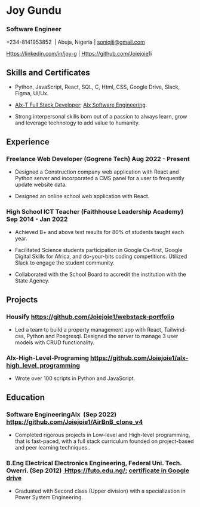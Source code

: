 # Joy Gundu

### Software Engineer

+234-8141953852  | Abuja, Nigeria | <soniqjjj@gmail.com> 

[Https://linkedin.com/in/joy-g](https://linkedin.com/in/joy-g) | [Https://github.com/Joiejoie1](https://github.com/Joiejoie1)i

Skills and Certificates
-----------------------

-   Python, JavaScript, React, SQL, C, Html, CSS, Google Drive, Slack, Figma, Ui/Ux.

-   [Alx-T Full Stack Developer](https://www.linkedin.com/posts/emmanuel-udeji_python-javascript-aws-activity-6975326658765418496-hVNJ?utm_source=share&utm_medium=member_desktop); [Alx Software Engineering](https://www.linkedin.com/posts/emmanuel-udeji_letsdohardthings-softwareengineering-faang-activity-6981243547983183872-BhfG?utm_source=share&utm_medium=member_desktop).

-   Strong interpersonal skills born out of a passion to always learn, grow and leverage technology to add value to humanity.

Experience
----------

### Freelance Web Developer (Gogrene Tech) Aug 2022 - Present

-   Designed a Construction company web application with React and Python server and incorporated a CMS panel for a user to frequently update website data.

-   Designed an online school web application with React.

### High School ICT Teacher  (Faithhouse Leadership Academy) Sep 2014 - Jan 2022

-   Achieved B+ and above test results for 80% of students taught each year.

-   Facilitated Science students participation in Google Cs-first, Google Digital Skills for Africa, and do-your-bits coding competitions. Utilized Slack to engage the student community.

-   Collaborated with the School Board to accredit the institution with the State Agency.

Projects
--------

### Housify <https://github.com/Joiejoie1/webstack-portfolio>

-   Led a team to build a property management app with React, Tailwind-css, Python and Posgresql. Designed the server to manage 3 user models with CRUD functionality.

### Alx-High-Level-Programing  <https://github.com/Joiejoie1/alx-high_level_programming>

-   Wrote over 100 scripts in Python and JavaScript.

Education 
----------

### Software EngineeringAlx  (Sep 2022) <https://github.com/Joiejoie1/AirBnB_clone_v4>

-   Completed rigorous projects in Low-level and High-level programming, that is fast-paced, with a full stack curriculum founded on project-based and peer learning techniques..

### B.Eng Electrical Electronics Engineering, Federal Uni. Tech. Owerri. (Sep 2012) [ Https://futo.edu.ng/](https://futo.edu.ng/); [certificate in Google drive](https://drive.google.com/file/d/1o7WaTI4NlGlEgRM1kuc6jllcUlr_Ufcr/view?usp=share_link)

-   Graduated with Second class (Upper division) with a specialization in Power System Engineering.
